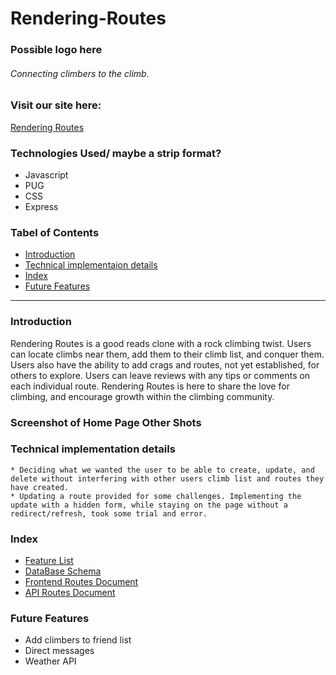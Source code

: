 # Rendering-Routes
### Possible logo here
###### Connecting climbers to the climb.

### Visit our site here:
[Rendering Routes](https://rendering-routes.herokuapp.com/)

### Technologies Used/ maybe a strip format?
* Javascript
* PUG
* CSS
* Express

### Tabel of Contents
* [Introduction](#introduction)
* [Technical implementaion details](#technical-implementation-details)
* [Index](#index)
* [Future Features](#future-features)

---
### Introduction

Rendering Routes is a good reads clone with a rock climbing twist.
Users can locate climbs near them, add them to their climb list, and conquer them. Users also have the ability to add crags and routes, not yet established, for others to explore. Users can leave reviews with any tips or comments on each individual route. Rendering Routes is here to share the love for climbing, and encourage growth within the climbing community.

### Screenshot of Home Page Other Shots

### Technical implementation details

    * Deciding what we wanted the user to be able to create, update, and delete without interfering with other users climb list and routes they have created.
    * Updating a route provided for some challenges. Implementing the update with a hidden form, while staying on the page without a redirect/refresh, took some trial and error.

### Index
* [Feature List](https://github.com/jay-bean/Rendering-Routes/wiki/feature-list)
* [DataBase Schema](https://github.com/jay-bean/Rendering-Routes/wiki/database-schema)
* [Frontend Routes Document](https://github.com/jay-bean/Rendering-Routes/wiki/front-end-routes)
* [API Routes Document](https://github.com/jay-bean/Rendering-Routes/wiki/api-documentation)

### Future Features
* Add climbers to friend list
* Direct messages
* Weather API
